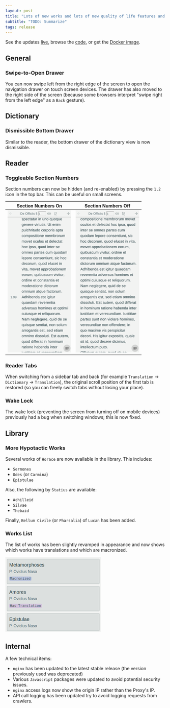 ```yaml
---
layout: post
title: "Lots of new works and lots of new quality of life features and fixes!"
subtitle: "TODO: Summarize"
tags: release
---
```


See the updates [live](https://morcus.net),
browse the [code](https://github.com/nkprasad12/morcus-net/tree/668ccc601c3d5b32fa1212b0571908c8b9d4315f),
or get the [Docker image](https://github.com/nkprasad12/morcus-net/pkgs/container/morcus/466739681).

## General

### Swipe-to-Open Drawer

You can now swipe left from the right edge of the screen to open the navigation drawer on touch screen devices.
The drawer has also moved to the right side of the screen (because some browsers interpret "swipe right from the left edge" as a `Back` gesture).

## Dictionary

### Dismissible Bottom Drawer

Similar to the reader, the bottom drawer of the dictionary view is now dismissible.

## Reader

### Toggleable Section Numbers

Section numbers can now be hidden (and re-enabled) by pressing the `1.2` icon in the top bar. This can be useful on small screens.

| Section Numbers On | Section Numbers Off |
| ------------------ | ------------------- |
| <img src="/images/2025-07-R3/sections-on.png" width="200"> | <img src="/images/2025-07-R3/sections-off.png" width="200"> |

### Reader Tabs

When switching from a sidebar tab and back (for example `Translation` -> `Dictionary` -> `Translation`), the original scroll position of the
first tab is restored (so you can freely switch tabs without losing your place).

### Wake Lock

The wake lock (preventing the screen from turning off on mobile devices) previously had a bug when switching windows; this is now fixed.

## Library

### More Hypotactic Works

Several works of `Horace` are now available in the library. This includes:

- `Sermones`
- `Odes` (or `Carmina`)
- `Epistulae`

Also, the following by `Statius` are available:

- `Achilleid`
- `Silvae`
- `Thebaid`

Finally, `Bellum Civile` (or `Pharsalia`) of `Lucan` has been added.

### Works List

The list of works has been slightly revamped in appearance and now shows which works have
translations and which are macronized.

<img src="/images/2025-07-R3/library-listing.png" width="300" aria-label="Example showing the new library listing."> 

## Internal

A few technical items:

- `nginx` has been updated to the latest stable release (the version previously used was deprecated)
- Various `Javascript` packages were updated to avoid potential security issues.
- `nginx` access logs now show the origin IP rather than the Proxy's IP.
- API call logging has been updated try to avoid logging requests from crawlers.
